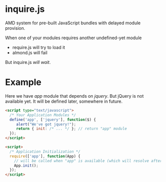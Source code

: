 # inquire.js

AMD system for pre-built JavaScript bundles with delayed module provision.

When one of your modules requires another undefined-yet module
- require.js will try to load it
- almond.js will fail

But inquire.js *will wait*.

# Example

Here we have *app* module that depends on *jquery*. But jQuery is not available yet. 
It will be defined later, somewhere in future.

```html
<script type="text/javascript">
  /* Your Application Modules */
  define('app', ['jquery'], function($) {
     alert("We've got jquery!");
     return { init: /* ... */ }; // return "app" module
  });
</script>

<script>
  /* Application Initialization */
  require(['app'], function(App) {
    // will be called when "app" is available (which will resolve after "jquery" is defined)
    App.init(); 
  });
</script>
```

<script>
  /* Dependency, which will be defined later. Like jQuery or Google Maps */
  setTimeout(function() {
    // 1. link jquery script
    // ...
    // 2. define "jquery" module
    define("jquery", jQuery.noConflict()); // this will resolve "app" module, and *require* call above will complete
  }, 5000);
</script>

